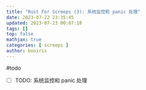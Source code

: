 ```yaml
---
title: "Rust For Screeps (3): 系统监控和 panic 处理"
date: 2023-07-22 23:35:45 
updated: 2023-07-23 00:07:10
tags: [] 
top: false
mathjax: true
categories: [ screeps ]
author: booiris
---
```


#todo

- [ ] TODO: 系统监控和 panic 处理
